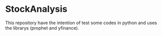 # StockAnalysis
This repository have the intention of test some codes in python and uses the librarys (prophet and yfinance).
